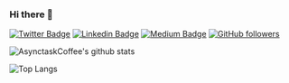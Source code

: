 ### Hi there 👋

[![Twitter Badge](https://img.shields.io/twitter/follow/basicodemine?style=social)](https://twitter.com/basicodemine) 
[![Linkedin Badge](https://img.shields.io/badge/-basicodemine-blue?style=social&logo=Linkedin&logoColor=white&link=https://www.linkedin.com/in/basicodemine/)](https://www.linkedin.com/in/basicodemine/) 
[![Medium Badge](https://img.shields.io/badge/-AsynctaskCoffee?style=social&logo=Medium&link=https://medium.com/@AsynctaskCoffee/)](https://medium.com/@AsynctaskCoffee/)
[![GitHub followers](https://img.shields.io/github/followers/AsynctaskCoffee?label=Follow&style=social)](https://github.com/AsynctaskCoffee/?tab=follow)

![AsynctaskCoffee's github stats](https://github-readme-stats.vercel.app/api?username=AsynctaskCoffee&show_icons=true&hide_border=true)

![Top Langs](https://github-readme-stats.vercel.app/api/top-langs/?username=AsynctaskCoffee&layout=compact&hide_border=true)
